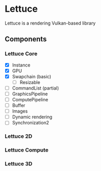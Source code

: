 # Lettuce

Lettuce is a rendering Vulkan-based library

## Components 

### Lettuce Core
- [x] Instance
- [x] GPU
- [x] Swapchain (basic)
  - [ ] Resizable
- [ ] CommandList (partial)
- [ ] GraphicsPipeline
- [ ] ComputePipeline
- [ ] Buffer
- [ ] Images
- [ ] Dynamic rendering
- [ ] Synchronization2
### Lettuce 2D
### Lettuce Compute
### Lettuce 3D